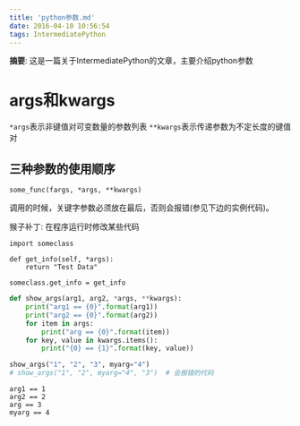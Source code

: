 ```yaml
---
title: 'python参数.md'
date: 2016-04-10 10:56:54
tags: IntermediatePython
---
```


__摘要__: 这是一篇关于IntermediatePython的文章，主要介绍python参数
<!-- more -->

# args和kwargs

`*args`表示非键值对可变数量的参数列表
`**kwargs`表示传递参数为不定长度的键值对

## 三种参数的使用顺序

```
some_func(fargs, *args, **kwargs)
```

调用的时候，关键字参数必须放在最后，否则会报错(参见下边的实例代码)。

猴子补丁: 在程序运行时修改某些代码

```
import someclass

def get_info(self, *args):
    return "Test Data"
    
someclass.get_info = get_info
```


```python
def show_args(arg1, arg2, *args, **kwargs):
    print("arg1 == {0}".format(arg1))
    print("arg2 == {0}".format(arg2))
    for item in args:
        print("arg == {0}".format(item))
    for key, value in kwargs.items():
        print("{0} == {1}".format(key, value))

show_args("1", "2", "3", myarg="4")
# show_args("1", "2", myarg="4", "3")  # 会报错的代码
```

    arg1 == 1
    arg2 == 2
    arg == 3
    myarg == 4



```python

```
